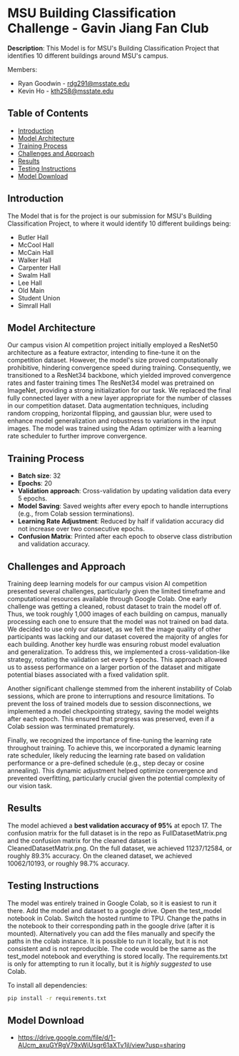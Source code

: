 # MSU Building Classification Challenge - Gavin Jiang Fan Club

**Description**: This Model is for MSU's Building Classification Project that identifies 10 different buildings around MSU's campus.

Members:
- Ryan Goodwin - rdg291@msstate.edu
- Kevin Ho - kth258@msstate.edu


## Table of Contents

- [Introduction](#introduction)
- [Model Architecture](#model-architecture)
- [Training Process](#training-process)
- [Challenges and Approach](#challenges-and-approach)
- [Results](#results)
- [Testing Instructions](#testing-instructions)
- [Model Download](#model-download)

## Introduction

The Model that is for the project is our submission for MSU's Building Classification Project, to where it would identify 10 different buildings being:
- Butler Hall
- McCool Hall
- McCain Hall
- Walker Hall
- Carpenter Hall
- Swalm Hall
- Lee Hall
- Old Main
- Student Union
- Simrall Hall

## Model Architecture

Our campus vision AI competition project initially employed a ResNet50 architecture as a feature extractor, intending to fine-tune it on the competition dataset. However, the model's size proved computationally prohibitive, hindering convergence speed during training. Consequently, we transitioned to a ResNet34 backbone, which yielded improved convergence rates and faster training times The ResNet34 model was pretrained on ImageNet, providing a strong initialization for our task. We replaced the final fully connected layer with a new layer appropriate for the number of classes in our competition dataset. Data augmentation techniques, including random cropping, horizontal flipping, and gaussian blur, were used to enhance model generalization and robustness to variations in the input images. The model was trained using the Adam optimizer with a learning rate scheduler to further improve convergence.

## Training Process

- **Batch size**: 32
- **Epochs**: 20
- **Validation approach**: Cross-validation by updating validation data every 5 epochs.
- **Model Saving**: Saved weights after every epoch to handle interruptions (e.g., from Colab session terminations).
- **Learning Rate Adjustment**: Reduced by half if validation accuracy did not increase over two consecutive epochs.
- **Confusion Matrix**: Printed after each epoch to observe class distribution and validation accuracy.

## Challenges and Approach

Training deep learning models for our campus vision AI competition presented several challenges, particularly given the limited timeframe and computational resources available through Google Colab. One early challenge was getting a cleaned, robust dataset to train the model off of. Thus, we took roughly 1,000 images of each building on campus, manually processing each one to ensure that the model was not trained on bad data. We decided to use only our dataset, as we felt the image quality of other participants was lacking and our dataset covered the majority of angles for each building. Another key hurdle was ensuring robust model evaluation and generalization. To address this, we implemented a cross-validation-like strategy, rotating the validation set every 5 epochs. This approach allowed us to assess performance on a larger portion of the dataset and mitigate potential biases associated with a fixed validation split.

Another significant challenge stemmed from the inherent instability of Colab sessions, which are prone to interruptions and resource limitations. To prevent the loss of trained models due to session disconnections, we implemented a model checkpointing strategy, saving the model weights after each epoch. This ensured that progress was preserved, even if a Colab session was terminated prematurely.

Finally, we recognized the importance of fine-tuning the learning rate throughout training. To achieve this, we incorporated a dynamic learning rate scheduler, likely reducing the learning rate based on validation performance or a pre-defined schedule (e.g., step decay or cosine annealing). This dynamic adjustment helped optimize convergence and prevented overfitting, particularly crucial given the potential complexity of our vision task.

## Results

The model achieved a **best validation accuracy of 95%** at epoch 17. The confusion matrix for the full dataset is in the repo as FullDatasetMatrix.png and the confusion matrix for the cleaned dataset is CleanedDatasetMatrix.png. On the full dataset, we achieved 11237/12584, or roughly 89.3% accuracy. On the cleaned dataset, we achieved 10062/10193, or roughly 98.7% accuracy.

## Testing Instructions

The model was entirely trained in Google Colab, so it is easiest to run it there. Add the model and dataset to a google drive. Open the test_model notebook in Colab. Switch the hosted runtime to TPU. Change the paths in the notebook to their corresponding path in the google drive (after it is mounted). Alternatively you can add the files manually and specify the paths in the colab instance. It is possible to run it locally, but it is not consistent and is not reproducible. The code would be the same as the test_model notebook and everything is stored locally. The requirements.txt is only for attempting to run it locally, but it is *highly suggested* to use Colab.

To install all dependencies:
```bash
pip install -r requirements.txt
```


## Model Download
- https://drive.google.com/file/d/1-AUcm_axuGYRgV79xWiUsgr61aXTv1jl/view?usp=sharing


